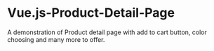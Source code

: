 # Vue.js-Product-Detail-Page
A demonstration of Product detail page with add to cart button, color choosing and many more to offer.
